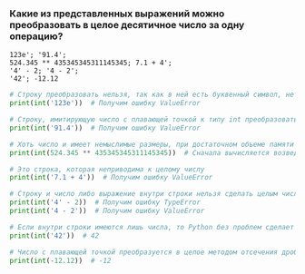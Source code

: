 ### Какие из представленных выражений можно преобразовать в целое десятичное число за одну операцию?
    123е'; '91.4';
    524.345 ** 435345345311145345; 7.1 + 4';
    '4' - 2; '4 - 2';
    '42'; -12.12

```python
# Строку преобразовать нельзя, так как в ней есть буквенный символ, не имеющий численного представления в десятичной системе счисления
print(int('123е'))  # Получим ошибку ValueError

# Строку, имитирующую число с плавающей точкой к типу int преобразовать не получится
print(int('91.4'))  # Получим ошибку ValueError

# Хоть число и имеет немыслимые размеры, при достаточном объеме памяти оно будет преобразовано к типу int
print(int(524.345 ** 435345345311145345))  # Сначала вычисляется возведение в степень, а потом преобразование к целому числу 

# Это строка, которая неприводима к целому числу
print(int('7.1 + 4'))  # Получим ошибку ValueError 

# Строку и число либо выражение внутри строки нельзя сделать целым числом
print(int('4' - 2))  # Получим ошибку TypeError
print(int('4 - 2'))  # Получим ошибку ValueError

# Если внутри строки имеются лишь числа, то Python без проблем сделает из них int
print(int('42'))  # 42

# Число с плавающей точкой преобразуется в целое методом отсечения дробного остатка
print(int(-12.12))  # -12
```
